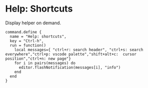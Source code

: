 # Help: Shortcuts
Display helper on demand.

```space-lua
command.define {
  name = "Help: shortcuts",
  key = "Ctrl-h",
  run = function()
    local messages={ "ctrl+r: search header", "ctrl+s: search everywhere","ctrl+p: vscode palette","shift+alt+c:  cursor position","ctrl+n: new page"}
    for i in pairs(messages) do
      editor.flashNotification(messages[i], "info")
    end
  end
}
```